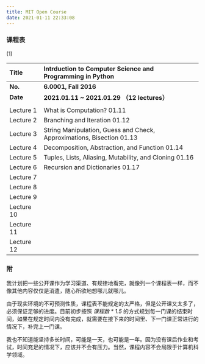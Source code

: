 ```yaml
---
title: MIT Open Course
date: 2021-01-11 22:33:08
---
```



### 课程表

(1)

|Title|Intrduction to Computer Science and Programming in Python|
|:-|:-|
|**No.**|**6.0001, Fall 2016**|
|**Date**|**2021.01.11 ~ 2021.01.29 （12 lectures）**|
|||
|Lecture 1|What is Computation? <sdr>01.11</sdr>|
|Lecture 2|Branching and Iteration <sdr>01.12</sdr>|
|Lecture 3|String Manipulation, Guess and Check, Approximations, Bisection <sdr>01.13</sdr>|
|Lecture 4|Decomposition, Abstraction, and Function <sdr>01.14</sdr>|
|Lecture 5|Tuples, Lists, Aliasing, Mutability, and Cloning <sdr>01.16</sdr>|
|Lecture 6|Recursion and Dictionaries <sdr>01.17</sdr>|
|Lecture 7||
|Lecture 8||
|Lecture 9||
|Lecture 10||
|Lecture 11||
|Lecture 12||


### 附

我计划把一些公开课作为学习渠道、有规律地看完，就像列一个课程表一样，而不像其他内容仅仅是消遣，随心所欲地想哪儿就哪儿。

由于现实环境的不可预测性质，课程表不能规定的太严格，但是公开课又太多了，必须保证足够的进度。目前初步按照 <i>课程数 * 1.5</i> 的方式规划每一门课的结束时间，如果在规定时间内没有完成，就需要在接下来的时间里、下一门课正常进行的情况下，补完上一门课。

我也不知道能坚持多长时间，可能是一天，也可能是一年。因为没有课后作业和考试，时间充足的情况下，应该并不会有压力。当然，课程内容不会局限于计算机科学领域。
